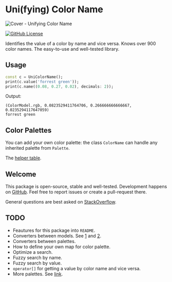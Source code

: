 # Uni(fying) Color Name

![Cover - Unifying Color Name](https://raw.githubusercontent.com/signmotion/uni_color_name/master/images/cover.webp)

[![GitHub License](https://img.shields.io/badge/license-MIT-blue.svg)](https://raw.githubusercontent.com/signmotion/uni_color_name/master/LICENSE)

Identifies the value of a color by name and vice versa. Knows over 900 color names.
The easy-to-use and well-tested library.

## Usage

```dart
const c = UniColorName();
print(c.value('forrest green'));
print(c.name((0.08, 0.27, 0.02), decimals: 2));
```

Output:

```text
(ColorModel.rgb, 0.0823529411764706, 0.266666666666667, 0.0235294117647059)
forrest green
```

## Color Palettes

You can add your own color palette: the class `ColorName` can handle any inherited palette from `Palette`.

The [helper table](https://docs.google.com/spreadsheets/d/1f8wvrgqfGcXFAiAXx-p9CgLXo3__IoEn8-Us-uRyfok/copy).

## Welcome

This package is open-source, stable and well-tested. Development happens on
[GitHub](https://github.com/signmotion/uni_color_name). Feel free to report issues
or create a pull-request there.

General questions are best asked on
[StackOverflow](https://stackoverflow.com/questions/tagged/uni_color_name).

## TODO

- Feautures for this package into `README`.
- Converters between models. See [1](https://dev.to/bytebodger/determining-the-rgb-distance-between-two-colors-4n91) and [2](https://github.com/MichaelFenwick/Color).
- Converters between palettes.
- How to define your own map for color palette.
- Optimize a search.
- Fuzzy search by name.
- Fuzzy search by value.
- `operator[]` for getting a value by color name and vice versa.
- More palettes. See [link](https://en.wikipedia.org/wiki/List_of_colors:_A%E2%80%93F).

